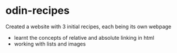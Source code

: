 # odin-recipes
Created a website with 3 initial recipes, each being its own webpage

- learnt the concepts of relative and absolute linking in html
- working with lists and images
